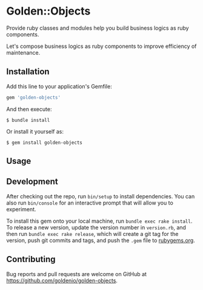 # Golden::Objects

Provide ruby classes and modules help you build business logics as ruby components.

Let's compose business logics as ruby components to improve efficiency of maintenance.

## Installation

Add this line to your application's Gemfile:

```ruby
gem 'golden-objects'
```

And then execute:

    $ bundle install

Or install it yourself as:

    $ gem install golden-objects

## Usage


## Development

After checking out the repo, run `bin/setup` to install dependencies. You can also run `bin/console` for an interactive prompt that will allow you to experiment.

To install this gem onto your local machine, run `bundle exec rake install`. To release a new version, update the version number in `version.rb`, and then run `bundle exec rake release`, which will create a git tag for the version, push git commits and tags, and push the `.gem` file to [rubygems.org](https://rubygems.org).

## Contributing

Bug reports and pull requests are welcome on GitHub at https://github.com/goldenio/golden-objects.
